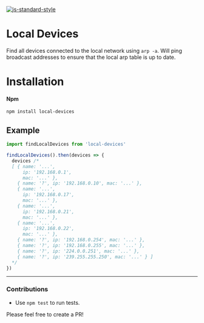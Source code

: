 [![js-standard-style](https://img.shields.io/badge/code%20style-standard-brightgreen.svg)](http://standardjs.com/)


# Local Devices

Find all devices connected to the local network using `arp -a`.
Will ping broadcast addresses to ensure that the local arp table is up to date.

# Installation

#### Npm
```console
npm install local-devices
```

## Example
```javascript
import findLocalDevices from 'local-devices'

findLocalDevices().then(devices => {
  devices /*
  [ { name: '...',
      ip: '192.168.0.1',
      mac: '...' },
    { name: '?', ip: '192.168.0.10', mac: '...' },
    { name: '...',
      ip: '192.168.0.17',
      mac: '...' },
    { name: '...',
      ip: '192.168.0.21',
      mac: '...' },
    { name: '...',
      ip: '192.168.0.22',
      mac: '...' },
    { name: '?', ip: '192.168.0.254', mac: '...' },
    { name: '?', ip: '192.168.0.255', mac: '...' },
    { name: '?', ip: '224.0.0.251', mac: '...' },
    { name: '?', ip: '239.255.255.250', mac: '...' } ]
  */
})
```

---

### Contributions

* Use `npm test` to run tests.

Please feel free to create a PR!
